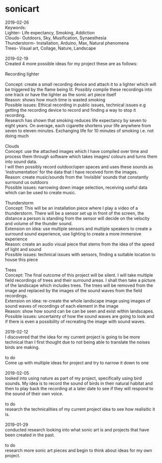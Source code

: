 # sonicart
2019-02-26
<br>
Keywords:
<br>
Lighter- Life expectancy, Smoking, Addiction
<br>
Clouds- Outdoors, Sky, Musification, Synaesthesia
<br>
Thunderstorm- Installation, Arduino, Max, Natural phenomena
<br>
Trees- Visual art, Collage, Nature, Landscape
<br>
<br>
2019-02-19
<br>
Created 4 more possible ideas for my project these are as follows:
<br>
<br>
Recording lighter  
<br>
Concept: create a small recording device and attach it to a lighter which will be triggered by the flame being lit. Possibly compile these recordings into one track or have the lighter as the sonic art piece itself 
<br>
Reason: shows how much time is wasted smoking 
<br>
Possible issues: Ethical recording in public issues, technical issues e.g getting the recording device to record and finding a way to stop it recording.
<br>
Research has shown that smoking reduces life expectancy by seven to eight years. On average, each cigarette shortens your life anywhere from seven to eleven minutes.
Exchanging life for 10 minutes of smoking i.e. not doing much
<br>
<br>
Clouds  
Concept: use the attached images which I have compiled over time and process them through software which takes images/ colours and turns them into sound data.
<br>
I will then possibly record outdoor/open spaces and uses these sounds as ‘instrumentation’ for the data that I have received form the images.
<br>
Reason: create music/sounds from the ‘invisible’ sounds that constantly surround us outdoors  
Possible issues: narrowing down image selection, receiving useful data which can be used to create music. 
<br>
<br> 
Thunderstorm
<br>
Concept: This will be an installation piece where I play a video of a thunderstorm. There will be a sensor set up in front of the screen, the distance a person is standing from the sensor will decide on the velocity and volume of the thunder sound.
<br>
Extension on idea: use multiple sensors and multiple speakers to create a surround sound experience, use lighting to create a more immersive experience  
Reason: create an audio visual piece that stems from the idea of the speed of light and sound 
<br>
Possible issues: technical issues with sensors, finding a suitable location to house this piece
<br>
<br>
Trees
<br>
Concept: The final outcome of this project will be silent. I will take multiple field recordings of trees and their surround areas. I shall then take a picture of the landscape which includes trees. The trees will be removed from the image and replaced by the images of the sound waves from the field recordings.
<br>
Extension on idea: re-create the whole landscape image using images of sound waves of recordings of each element in the image 
<br>
Reason: show how sound can be can be seen and exist within landscapes.
<br>
Possible issues: uncertainty of how the sound waves are going to look and if there is even a possibility of recreating the image with sound waves.
<br>
<br>
2019-02-12
<br>
I discovered that the idea for my current project is going to be more technical than I first thought due to not being able to translate the noises birds are making.  
<br> 
to do
<br>
Come up with multiple ideas for project and try to narrow it down to one
<br>
<br>
2019-02-05
<br>
looked into using nature as part of my project, specifically using bird sounds. My idea is to record the sound of birds in their natural habitat and then to play back the recording at a later date to see if they will respond to the sound of their own voice.
<br>
<br>
to do
<br>
research the technicalities of my current project idea to see how realisitic it is.
<br>
<br>
2019-01-29
<br>
conducted research looking into what sonic art is and projects that have been created in the past. 
<br>
<br>
to do
<br>
research more sonic art pieces and begin to think about ideas for my own project.
